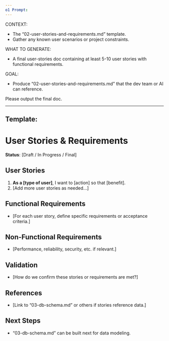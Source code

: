```yaml
---
o1 Prompt:
---
```

CONTEXT:
- The “02-user-stories-and-requirements.md” template.
- Gather any known user scenarios or project constraints.

WHAT TO GENERATE:
- A final user-stories doc containing at least 5-10 user stories with functional requirements.

GOAL:
- Produce “02-user-stories-and-requirements.md” that the dev team or AI can reference.

Please output the final doc.


---
Template:
---
# User Stories & Requirements
**Status**: [Draft / In Progress / Final]

## User Stories
1. **As a [type of user]**, I want to [action] so that [benefit].
2. [Add more user stories as needed...]

## Functional Requirements
- [For each user story, define specific requirements or acceptance criteria.]

## Non-Functional Requirements
- [Performance, reliability, security, etc. if relevant.]

## Validation
- [How do we confirm these stories or requirements are met?]

## References
- [Link to “03-db-schema.md” or others if stories reference data.]

## Next Steps
- “03-db-schema.md” can be built next for data modeling.
